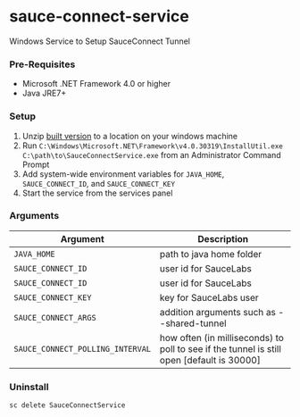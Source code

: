 sauce-connect-service
=====================

Windows Service to Setup SauceConnect Tunnel

### Pre-Requisites
* Microsoft .NET Framework 4.0 or higher
* Java JRE7+

### Setup
1. Unzip [built version](build/SauceConnect.zip) to a location on your windows machine
2. Run `C:\Windows\Microsoft.NET\Framework\v4.0.30319\InstallUtil.exe C:\path\to\SauceConnectService.exe` from an Administrator Command Prompt
3. Add system-wide environment variables for `JAVA_HOME`, `SAUCE_CONNECT_ID`, and `SAUCE_CONNECT_KEY`
4. Start the service from the services panel

### Arguments
|Argument|Description|
|----|-------|
| `JAVA_HOME` | path to java home folder |
| `SAUCE_CONNECT_ID` | user id for SauceLabs |
| `SAUCE_CONNECT_ID` | user id for SauceLabs |
| `SAUCE_CONNECT_KEY` | key for SauceLabs user |
| `SAUCE_CONNECT_ARGS` | addition arguments such as --shared-tunnel |
| `SAUCE_CONNECT_POLLING_INTERVAL` | how often (in milliseconds) to poll to see if the tunnel is still open [default is 30000] |

### Uninstall
`sc delete SauceConnectService`
